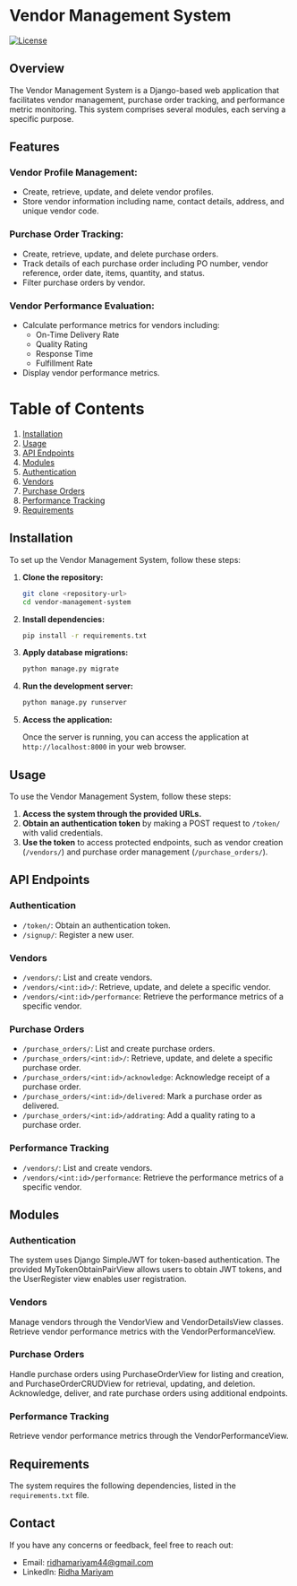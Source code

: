 
# Vendor Management System

[![License](https://img.shields.io/badge/license-MIT-blue.svg)](LICENSE)

## Overview

The Vendor Management System is a Django-based web application that facilitates vendor management, purchase order tracking, and performance metric monitoring. This system comprises several modules, each serving a specific purpose.

## Features

### Vendor Profile Management:
- Create, retrieve, update, and delete vendor profiles.
- Store vendor information including name, contact details, address, and unique vendor code.

### Purchase Order Tracking:
- Create, retrieve, update, and delete purchase orders.
- Track details of each purchase order including PO number, vendor reference, order date, items, quantity, and status.
- Filter purchase orders by vendor.

### Vendor Performance Evaluation:
- Calculate performance metrics for vendors including:
  - On-Time Delivery Rate
  - Quality Rating
  - Response Time
  - Fulfillment Rate
- Display vendor performance metrics.

# Table of Contents

1. [Installation](#installation)
2. [Usage](#usage)
3. [API Endpoints](#api-endpoints)
4. [Modules](#modules)
5. [Authentication](#authentication)
6. [Vendors](#vendors)
7. [Purchase Orders](#purchase-orders)
8. [Performance Tracking](#performance-tracking)
9. [Requirements](#requirements)

## Installation

To set up the Vendor Management System, follow these steps:

 1. **Clone the repository:**

    ```bash
    git clone <repository-url>
    cd vendor-management-system
    ```

 2. **Install dependencies:**

    ```bash
    pip install -r requirements.txt
    ```

 3. **Apply database migrations:**

    ```bash
    python manage.py migrate
    ```

 4. **Run the development server:**

    ```bash
    python manage.py runserver
    ```

 5. **Access the application:**

    Once the server is running, you can access the application at `http://localhost:8000` in your web browser.

## Usage

To use the Vendor Management System, follow these steps:

1. **Access the system through the provided URLs.**
2. **Obtain an authentication token** by making a POST request to `/token/` with valid credentials.
3. **Use the token** to access protected endpoints, such as vendor creation (`/vendors/`) and purchase order management (`/purchase_orders/`).

## API Endpoints

### Authentication

- `/token/`: Obtain an authentication token.
- `/signup/`: Register a new user.

### Vendors

- `/vendors/`: List and create vendors.
- `/vendors/<int:id>/`: Retrieve, update, and delete a specific vendor.
- `/vendors/<int:id>/performance`: Retrieve the performance metrics of a specific vendor.

### Purchase Orders

- `/purchase_orders/`: List and create purchase orders.
- `/purchase_orders/<int:id>/`: Retrieve, update, and delete a specific purchase order.
- `/purchase_orders/<int:id>/acknowledge`: Acknowledge receipt of a purchase order.
- `/purchase_orders/<int:id>/delivered`: Mark a purchase order as delivered.
- `/purchase_orders/<int:id>/addrating`: Add a quality rating to a purchase order.

### Performance Tracking

- `/vendors/`: List and create vendors.
- `/vendors/<int:id>/performance`: Retrieve the performance metrics of a specific vendor.

## Modules

### Authentication

The system uses Django SimpleJWT for token-based authentication. The provided MyTokenObtainPairView allows users to obtain JWT tokens, and the UserRegister view enables user registration.

### Vendors

Manage vendors through the VendorView and VendorDetailsView classes. Retrieve vendor performance metrics with the VendorPerformanceView.

### Purchase Orders

Handle purchase orders using PurchaseOrderView for listing and creation, and PurchaseOrderCRUDView for retrieval, updating, and deletion. Acknowledge, deliver, and rate purchase orders using additional endpoints.

### Performance Tracking

Retrieve vendor performance metrics through the VendorPerformanceView.

## Requirements

The system requires the following dependencies, listed in the `requirements.txt` file.

## Contact

If you have any concerns or feedback, feel free to reach out:

- Email: [ridhamariyam44@gmail.com](mailto:ridhamariyam44@gmail.com)
- LinkedIn: [Ridha Mariyam](https://www.linkedin.com/in/ridha-mariyam/)
